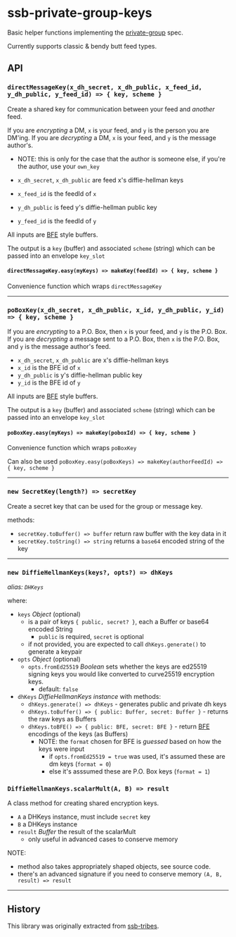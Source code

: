 # ssb-private-group-keys

Basic helper functions implementing the [private-group] spec.

Currently supports classic & bendy butt feed types.

## API

### `directMessageKey(x_dh_secret, x_dh_public, x_feed_id, y_dh_public, y_feed_id) => { key, scheme }`

Create a shared key for communication between your feed and _another_ feed.

If you are _encrypting_ a DM, `x` is your feed, and `y` is the person you are DM'ing.
If you are _decrypting_ a DM, `x` is your feed, and `y` is the message author's.
  - NOTE: this is only for the case that the author is someone else, if you're the author, use your `own_key`

- `x_dh_secret`, `x_dh_public` are feed x's diffie-hellman keys
- `x_feed_id` is the feedId of `x`
- `y_dh_public` is feed y's diffie-hellman public key
- `y_feed_id` is the feedId of `y`

All inputs are [BFE] style buffers.

The output is a `key` (buffer) and associated `scheme` (string) which can be passed into an envelope `key_slot`


#### `directMessageKey.easy(myKeys) => makeKey(feedId) => { key, scheme }`

Convenience function which wraps `directMessageKey`

---

### `poBoxKey(x_dh_secret, x_dh_public, x_id, y_dh_public, y_id) => { key, scheme }`

If you are _encrypting_ to a P.O. Box, then `x` is your feed, and `y` is the P.O. Box.
If you are _decrypting_ a message sent to a P.O. Box, then `x` is the P.O. Box, and `y` is the message author's feed.

- `x_dh_secret`, `x_dh_public` are x's diffie-hellman keys
- `x_id` is the BFE id of `x`
- `y_dh_public` is y's diffie-hellman public key
- `y_id` is the BFE id of `y`

All inputs are [BFE] style buffers.

The output is a `key` (buffer) and associated `scheme` (string) which can be passed into an envelope `key_slot`


#### `poBoxKey.easy(myKeys) => makeKey(poboxId) => { key, scheme }`

Convenience function which wraps `poBoxKey`

Can also be used `poBoxKey.easy(poBoxKeys) => makeKey(authorFeedId) => { key, scheme }`

---

### `new SecretKey(length?) => secretKey`

Create a secret key that can be used for the group or message key.

methods:
- `secretKey.toBuffer() => buffer` return raw buffer with the key data in it
- `secretKey.toString() => string` returns a `base64` encoded string of the key

---

### `new DiffieHellmanKeys(keys?, opts?) => dhKeys`

_alias: `DHKeys`_

where:
- `keys` *Object* (optional)
    - is a pair of keys `{ public, secret? }`, each a Buffer or base64 encoded String
        - `public` is required, `secret` is optional
    - if not provided, you are expected to call `dhKeys.generate()` to generate a keypair
- `opts` *Object* (optional)
    - `opts.fromEd25519` *Boolean* sets whether the keys are ed25519 signing keys you would like converted to curve25519 encryption keys.
        - default: `false`
- `dhKeys` *DiffieHellmanKeys instance* with methods:
    - `dhKeys.generate() => dhKeys` - generates public and private dh keys
    - `dhKeys.toBuffer() => { public: Buffer, secret: Buffer }` - returns the raw keys as Buffers
    - `dhKeys.toBFE() => { public: BFE, secret: BFE }` - return [BFE] encodings of the keys (as Buffers) 
        - NOTE: the `format` chosen for BFE is _guessed_ based on how the keys were input
            - if `opts.fromEd25519 = true` was used, it's assumed these are dm keys (`format = 0`)
            - else it's asssumed these are P.O. Box keys (`format = 1`)

### `DiffieHellmanKeys.scalarMult(A, B) => result`

A class method for creating shared encryption keys.
- `A` a DHKeys instance, must include `secret` key
- `B` a DHKeys instance
- `result` *Buffer* the result of the scalarMult
    - only useful in advanced cases to conserve memory

NOTE:
- method also takes appropriately shaped objects, see source code.
- there's an advanced signature if you need to conserve memory `(A, B, result) => result`


---

## History

This library was originally extracted from [ssb-tribes].

[private-group]: https://github.com/ssbc/private-group-spec
[ssb-tribes]: https://github.com/mixmix/ssb-tribes
[BFE]: https://github.com/ssb-ngi-pointer/ssb-binary-field-encodings-spec


